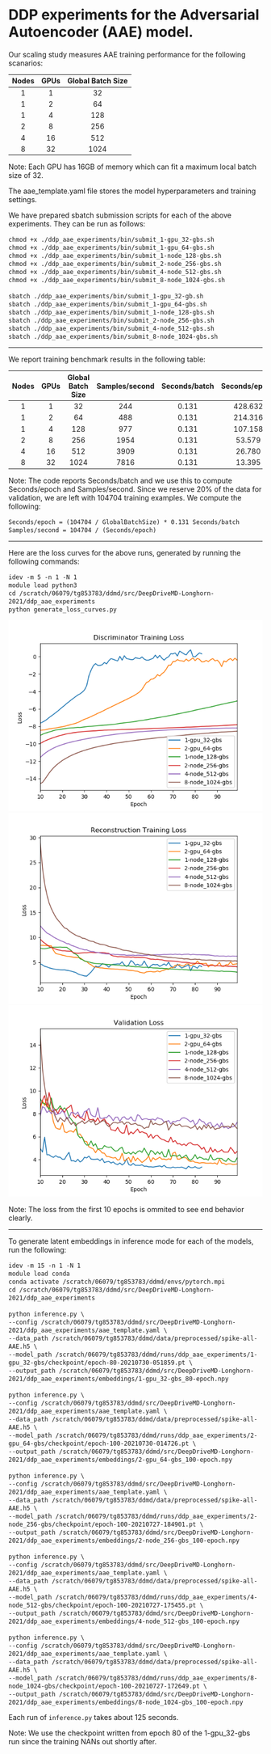 # DDP experiments for the Adversarial Autoencoder (AAE) model.

Our scaling study measures AAE training performance for the following scanarios:

| Nodes       | GPUs        | Global Batch Size |
|    :----:   |    :----:   |    :----:   |
| 1           | 1           | 32          |
| 1           | 2           | 64          |
| 1           | 4           | 128         |
| 2           | 8           | 256         |
| 4           | 16          | 512         |
| 8           | 32          | 1024        |

Note: Each GPU has 16GB of memory which can fit a maximum local batch size of 32.

The aae_template.yaml file stores the model hyperparameters and training settings.

We have prepared sbatch submission scripts for each of the above experiments. They can be run as follows:
```
chmod +x ./ddp_aae_experiments/bin/submit_1-gpu_32-gbs.sh
chmod +x ./ddp_aae_experiments/bin/submit_1-gpu_64-gbs.sh
chmod +x ./ddp_aae_experiments/bin/submit_1-node_128-gbs.sh
chmod +x ./ddp_aae_experiments/bin/submit_2-node_256-gbs.sh
chmod +x ./ddp_aae_experiments/bin/submit_4-node_512-gbs.sh
chmod +x ./ddp_aae_experiments/bin/submit_8-node_1024-gbs.sh

sbatch ./ddp_aae_experiments/bin/submit_1-gpu_32-gb.sh
sbatch ./ddp_aae_experiments/bin/submit_1-gpu_64-gbs.sh
sbatch ./ddp_aae_experiments/bin/submit_1-node_128-gbs.sh
sbatch ./ddp_aae_experiments/bin/submit_2-node_256-gbs.sh
sbatch ./ddp_aae_experiments/bin/submit_4-node_512-gbs.sh
sbatch ./ddp_aae_experiments/bin/submit_8-node_1024-gbs.sh
```

***

We report training benchmark results in the following table:

| Nodes       | GPUs        | Global Batch Size | Samples/second | Seconds/batch | Seconds/epoch |
|    :----:   |    :----:   |    :----:   |    :----:   |    :----:   |    :----:   |
| 1           | 1           | 32          | 244         | 0.131       | 428.632     |
| 1           | 2           | 64          | 488         | 0.131       | 214.316     |
| 1           | 4           | 128         | 977         | 0.131       | 107.158     |
| 2           | 8           | 256         | 1954        | 0.131       | 53.579      |
| 4           | 16          | 512         | 3909        | 0.131       | 26.780      |
| 8           | 32          | 1024        | 7816        | 0.131       | 13.395      |

Note: The code reports Seconds/batch and we use this to compute Seconds/epoch and Samples/second. Since we reserve 20% of the data for validation, we are left with 104704 training examples. We compute the following:
```
Seconds/epoch = (104704 / GlobalBatchSize) * 0.131 Seconds/batch
Samples/second = 104704 / (Seconds/epoch)
```
***

Here are the loss curves for the above runs, generated by running the following commands:
```
idev -m 5 -n 1 -N 1
module load python3
cd /scratch/06079/tg853783/ddmd/src/DeepDriveMD-Longhorn-2021/ddp_aae_experiments
python generate_loss_curves.py
```

![DiscriminatorTrainingLoss](img/DiscriminatorTrainingLoss.png)
![ReconstructionTrainingLoss](img/ReconstructionTrainingLoss.png)
![ValidationLoss](img/ValidationLoss.png)

Note: The loss from the first 10 epochs is ommited to see end behavior clearly.

***

To generate latent embeddings in inference mode for each of the models, run the following:
```
idev -m 15 -n 1 -N 1
module load conda
conda activate /scratch/06079/tg853783/ddmd/envs/pytorch.mpi
cd /scratch/06079/tg853783/ddmd/src/DeepDriveMD-Longhorn-2021/ddp_aae_experiments

python inference.py \
--config /scratch/06079/tg853783/ddmd/src/DeepDriveMD-Longhorn-2021/ddp_aae_experiments/aae_template.yaml \
--data_path /scratch/06079/tg853783/ddmd/data/preprocessed/spike-all-AAE.h5 \
--model_path /scratch/06079/tg853783/ddmd/runs/ddp_aae_experiments/1-gpu_32-gbs/checkpoint/epoch-80-20210730-051859.pt \
--output_path /scratch/06079/tg853783/ddmd/src/DeepDriveMD-Longhorn-2021/ddp_aae_experiments/embeddings/1-gpu_32-gbs_80-epoch.npy

python inference.py \
--config /scratch/06079/tg853783/ddmd/src/DeepDriveMD-Longhorn-2021/ddp_aae_experiments/aae_template.yaml \
--data_path /scratch/06079/tg853783/ddmd/data/preprocessed/spike-all-AAE.h5 \
--model_path /scratch/06079/tg853783/ddmd/runs/ddp_aae_experiments/2-gpu_64-gbs/checkpoint/epoch-100-20210730-014726.pt \
--output_path /scratch/06079/tg853783/ddmd/src/DeepDriveMD-Longhorn-2021/ddp_aae_experiments/embeddings/2-gpu_64-gbs_100-epoch.npy

python inference.py \
--config /scratch/06079/tg853783/ddmd/src/DeepDriveMD-Longhorn-2021/ddp_aae_experiments/aae_template.yaml \
--data_path /scratch/06079/tg853783/ddmd/data/preprocessed/spike-all-AAE.h5 \
--model_path /scratch/06079/tg853783/ddmd/runs/ddp_aae_experiments/2-node_256-gbs/checkpoint/epoch-100-20210727-184901.pt \
--output_path /scratch/06079/tg853783/ddmd/src/DeepDriveMD-Longhorn-2021/ddp_aae_experiments/embeddings/2-node_256-gbs_100-epoch.npy

python inference.py \
--config /scratch/06079/tg853783/ddmd/src/DeepDriveMD-Longhorn-2021/ddp_aae_experiments/aae_template.yaml \
--data_path /scratch/06079/tg853783/ddmd/data/preprocessed/spike-all-AAE.h5 \
--model_path /scratch/06079/tg853783/ddmd/runs/ddp_aae_experiments/4-node_512-gbs/checkpoint/epoch-100-20210727-175455.pt \
--output_path /scratch/06079/tg853783/ddmd/src/DeepDriveMD-Longhorn-2021/ddp_aae_experiments/embeddings/4-node_512-gbs_100-epoch.npy

python inference.py \
--config /scratch/06079/tg853783/ddmd/src/DeepDriveMD-Longhorn-2021/ddp_aae_experiments/aae_template.yaml \
--data_path /scratch/06079/tg853783/ddmd/data/preprocessed/spike-all-AAE.h5 \
--model_path /scratch/06079/tg853783/ddmd/runs/ddp_aae_experiments/8-node_1024-gbs/checkpoint/epoch-100-20210727-172649.pt \
--output_path /scratch/06079/tg853783/ddmd/src/DeepDriveMD-Longhorn-2021/ddp_aae_experiments/embeddings/8-node_1024-gbs_100-epoch.npy
```

Each run of `inference.py` takes about 125 seconds.

Note: We use the checkpoint written from epoch 80 of the 1-gpu_32-gbs run since the training NANs out shortly after.
